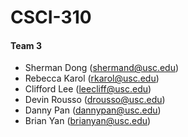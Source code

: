 # CSCI-310

#### Team 3
 - Sherman Dong ([shermand@usc.edu](mailto:shermand@usc.edu))
 - Rebecca Karol ([rkarol@usc.edu](mailto:rkarol@usc.edu))
 - Clifford Lee ([leecliff@usc.edu](mailto:leecliff@usc.edu))
 - Devin Rousso ([drousso@usc.edu](mailto:drousso@usc.edu))
 - Danny Pan ([dannypan@usc.edu](mailto:dannypan@usc.edu))
 - Brian Yan ([brianyan@usc.edu](mailto:brianyan@usc.edu))
